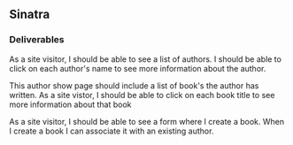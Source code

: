 ## Sinatra

### Deliverables

As a site visitor, I should be able to see a list of authors. I should be able to click on each author's name to see more information about the author.

This author show page should include a list of book's the author has written. As a site vistor, I should be able to click on each book title to see more information about that book

As a site visitor, I should be able to see a form where I create a book. When I create a book I can associate it with an existing author.
